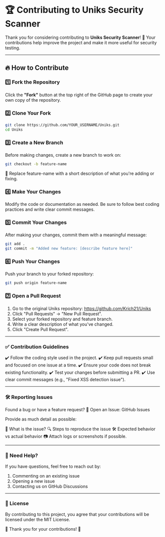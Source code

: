 # 🏆 Contributing to Uniks Security Scanner

Thank you for considering contributing to **Uniks Security Scanner**! 🚀 Your contributions help improve the project and make it more useful for security testing.

---

## 🔥 How to Contribute

### **1️⃣ Fork the Repository**
Click the **"Fork"** button at the top right of the GitHub page to create your own copy of the repository.

### **2️⃣ Clone Your Fork**
```bash
git clone https://github.com/YOUR_USERNAME/Uniks.git
cd Uniks
```

### **3️⃣ Create a New Branch**
Before making changes, create a new branch to work on:
```bash
git checkout -b feature-name
```
🔹 Replace feature-name with a short description of what you're adding or fixing.

### **4️⃣ Make Your Changes**
Modify the code or documentation as needed. Be sure to follow best coding practices and write clear commit messages.

### **5️⃣ Commit Your Changes**
After making your changes, commit them with a meaningful message:
```bash
git add .
git commit -m "Added new feature: [describe feature here]"
```

### **6️⃣ Push Your Changes**
Push your branch to your forked repository:
```bash
git push origin feature-name
```

### **7️⃣ Open a Pull Request**
1. Go to the original Uniks repository:
https://github.com/Krich21/Uniks
2. Click "Pull Requests" → "New Pull Request".
3. Select your forked repository and feature branch.
4. Write a clear description of what you've changed.
5. Click "Create Pull Request".

---

### **✅ Contribution Guidelines**
✔️ Follow the coding style used in the project.
✔️ Keep pull requests small and focused on one issue at a time.
✔️ Ensure your code does not break existing functionality.
✔️ Test your changes before submitting a PR.
✔️ Use clear commit messages (e.g., "Fixed XSS detection issue").

---

### **🛠 Reporting Issues**
Found a bug or have a feature request?
🔹 Open an Issue: GitHub Issues

Provide as much detail as possible:

📌 What is the issue?
🔍 Steps to reproduce the issue
🛠 Expected behavior vs actual behavior
📷 Attach logs or screenshots if possible.

---

### **🤝 Need Help?**
If you have questions, feel free to reach out by:

1. Commenting on an existing issue
2. Opening a new issue
3. Contacting us on GitHub Discussions

---

### **📜 License**
By contributing to this project, you agree that your contributions will be licensed under the MIT License.

🚀 Thank you for your contributions! 🎉
